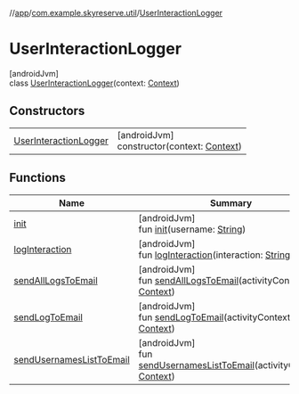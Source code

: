 //[app](../../../index.md)/[com.example.skyreserve.util](../index.md)/[UserInteractionLogger](index.md)

# UserInteractionLogger

[androidJvm]\
class [UserInteractionLogger](index.md)(context: [Context](https://developer.android.com/reference/kotlin/android/content/Context.html))

## Constructors

| | |
|---|---|
| [UserInteractionLogger](-user-interaction-logger.md) | [androidJvm]<br>constructor(context: [Context](https://developer.android.com/reference/kotlin/android/content/Context.html)) |

## Functions

| Name | Summary |
|---|---|
| [init](init.md) | [androidJvm]<br>fun [init](init.md)(username: [String](https://kotlinlang.org/api/latest/jvm/stdlib/kotlin/-string/index.html)) |
| [logInteraction](log-interaction.md) | [androidJvm]<br>fun [logInteraction](log-interaction.md)(interaction: [String](https://kotlinlang.org/api/latest/jvm/stdlib/kotlin/-string/index.html)) |
| [sendAllLogsToEmail](send-all-logs-to-email.md) | [androidJvm]<br>fun [sendAllLogsToEmail](send-all-logs-to-email.md)(activityContext: [Context](https://developer.android.com/reference/kotlin/android/content/Context.html)) |
| [sendLogToEmail](send-log-to-email.md) | [androidJvm]<br>fun [sendLogToEmail](send-log-to-email.md)(activityContext: [Context](https://developer.android.com/reference/kotlin/android/content/Context.html)) |
| [sendUsernamesListToEmail](send-usernames-list-to-email.md) | [androidJvm]<br>fun [sendUsernamesListToEmail](send-usernames-list-to-email.md)(activityContext: [Context](https://developer.android.com/reference/kotlin/android/content/Context.html)) |
